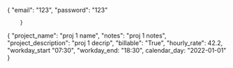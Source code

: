 {
            "email": "123",
            "password": "123"

        }

 


{
    "project_name": "proj 1 name",
    "notes": "proj 1 notes",
    "project_description": "proj 1 decrip",
    "billable": "True",
    "hourly_rate": 42.2,
    "workday_start "07:30",
    "workday_end: "18:30",
  calendar_day: "2022-01-01"
}